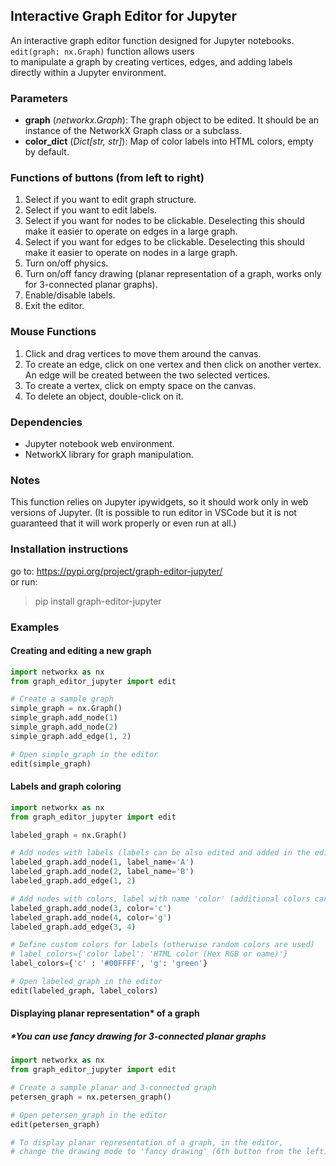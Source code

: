 ## Interactive Graph Editor for Jupyter

An interactive graph editor function designed for Jupyter notebooks. ```edit(graph: nx.Graph)``` function allows users <br>
to manipulate a graph by creating vertices, edges, and adding labels directly within a Jupyter environment.

### Parameters
- **graph** (*networkx.Graph*): The graph object to be edited.
  It should be an instance of the NetworkX Graph class or a subclass.
- **color_dict** (*Dict[str, str]*): Map of color labels into HTML colors,
  empty by default.

### Functions of buttons (from left to right)
1. Select if you want to edit graph structure.
2. Select if you want to edit labels.
3. Select if you want for nodes to be clickable.
    Deselecting this should make it easier to operate on edges in a large graph.
4. Select if you want for edges to be clickable.
    Deselecting this should make it easier to operate on nodes in a large graph.
5. Turn on/off physics.
6. Turn on/off fancy drawing (planar representation of a graph, works only for 3-connected planar graphs).
7. Enable/disable labels.
8. Exit the editor.

### Mouse Functions
1. Click and drag vertices to move them around the canvas.
2. To create an edge, click on one vertex and then click on another vertex.<br>
An edge will be created between the two selected vertices.
3. To create a vertex, click on empty space on the canvas.
4. To delete an object, double-click on it.

### Dependencies
- Jupyter notebook web environment.
- NetworkX library for graph manipulation.

### Notes
This function relies on Jupyter ipywidgets, so it should work only in web versions of Jupyter.
 (It is possible to run editor in VSCode but it is not guaranteed that it will work properly or even run at all.)

### Installation instructions
go to: https://pypi.org/project/graph-editor-jupyter/ <br>
or run:
> pip install graph-editor-jupyter

### Examples

#### Creating and editing a new graph

```python
import networkx as nx
from graph_editor_jupyter import edit

# Create a sample graph
simple_graph = nx.Graph()
simple_graph.add_node(1)
simple_graph.add_node(2)
simple_graph.add_edge(1, 2)

# Open simple_graph in the editor
edit(simple_graph)
```
#### Labels and graph coloring

```python
import networkx as nx
from graph_editor_jupyter import edit

labeled_graph = nx.Graph()

# Add nodes with labels (labels can be also edited and added in the editor)
labeled_graph.add_node(1, label_name='A')
labeled_graph.add_node(2, label_name='B')
labeled_graph.add_edge(1, 2)

# Add nodes with colors, label with name 'color' (additional colors can be added in the editor)
labeled_graph.add_node(3, color='c')
labeled_graph.add_node(4, color='g')
labeled_graph.add_edge(3, 4)

# Define custom colors for labels (otherwise random colors are used)
# label_colors={'color label': 'HTML color (Hex RGB or name)'}
label_colors={'c' : '#00FFFF', 'g': 'green'} 

# Open labeled_graph in the editor
edit(labeled_graph, label_colors)
```
#### Displaying planar representation* of a graph
##### **You can use fancy drawing for 3-connected planar graphs*

```python
import networkx as nx
from graph_editor_jupyter import edit

# Create a sample planar and 3-connected graph
petersen_graph = nx.petersen_graph()

# Open petersen_graph in the editor
edit(petersen_graph)

# To display planar representation of a graph, in the editor, 
# change the drawing mode to 'fancy drawing' (6th button from the left) 
```